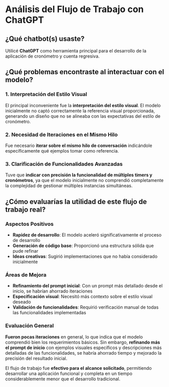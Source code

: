 # Análisis del Flujo de Trabajo con ChatGPT

## ¿Qué chatbot(s) usaste?
Utilicé **ChatGPT** como herramienta principal para el desarrollo de la aplicación de cronómetro y cuenta regresiva.

## ¿Qué problemas encontraste al interactuar con el modelo?

### 1. Interpretación del Estilo Visual
El principal inconveniente fue la **interpretación del estilo visual**. El modelo inicialmente no captó correctamente la referencia visual proporcionada, generando un diseño que no se alineaba con las expectativas del estilo de cronómetro.

### 2. Necesidad de Iteraciones en el Mismo Hilo
Fue necesario **iterar sobre el mismo hilo de conversación** indicándole específicamente qué ejemplos tomar como referencia. 

### 3. Clarificación de Funcionalidades Avanzadas
Tuve que **indicar con precisión la funcionalidad de múltiples timers y cronómetros**, ya que el modelo inicialmente no comprendió completamente la complejidad de gestionar múltiples instancias simultáneas.

## ¿Cómo evaluarías la utilidad de este flujo de trabajo real?

### Aspectos Positivos
- **Rapidez de desarrollo**: El modelo aceleró significativamente el proceso de desarrollo
- **Generación de código base**: Proporcionó una estructura sólida que pude refinar
- **Ideas creativas**: Sugirió implementaciones que no había considerado inicialmente

### Áreas de Mejora
- **Refinamiento del prompt inicial**: Con un prompt más detallado desde el inicio, se habrían ahorrado iteraciones
- **Especificación visual**: Necesitó más contexto sobre el estilo visual deseado
- **Validación de funcionalidades**: Requirió verificación manual de todas las funcionalidades implementadas

### Evaluación General
**Fueron pocas iteraciones** en general, lo que indica que el modelo comprendió bien los requerimientos básicos. Sin embargo, **refinando más el prompt de inicio** con ejemplos visuales específicos y descripciones más detalladas de las funcionalidades, se habría ahorrado tiempo y mejorado la precisión del resultado inicial.

El flujo de trabajo fue **efectivo para el alcance solicitado**, permitiendo desarrollar una aplicación funcional y completa en un tiempo considerablemente menor que el desarrollo tradicional.
